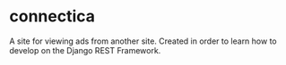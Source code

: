 # connectica
A site for viewing ads from another site. Created in order to learn how to develop on the Django REST Framework.

